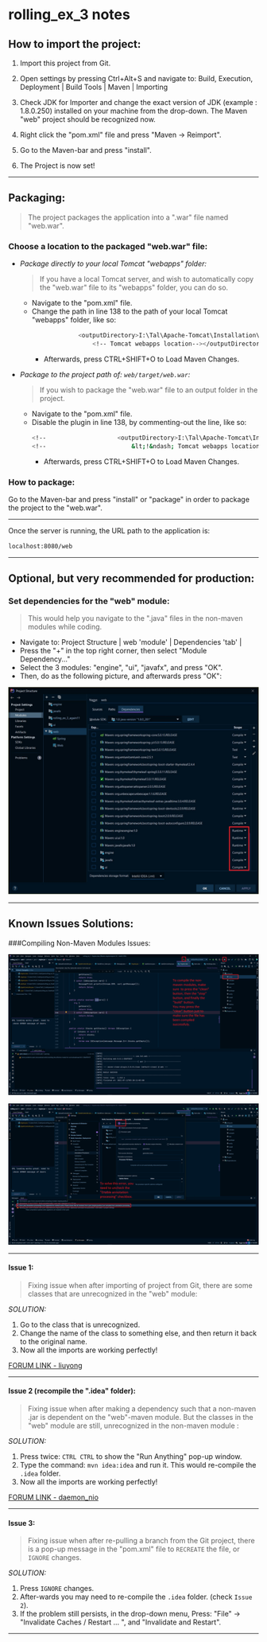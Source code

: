# rolling_ex_3 notes

## How to import the project:

1. Import this project from Git.

2. Open settings by pressing Ctrl+Alt+S and navigate to:
     Build, Execution, Deployment | Build Tools | Maven | Importing

3. Check JDK for Importer and change the exact version of JDK (example : 1.8.0.250)
    installed on your machine from the drop-down.
    The Maven "web" project should be recognized now.
    
4. Right click the "pom.xml" file and press "Maven -> Reimport".

5. Go to the Maven-bar and press "install".

6. The Project is now set!
   
______________
## Packaging:
> The project packages the application into a ".war" file named "web.war".

### Choose a location to the packaged "web.war" file:

 - _Package directly to your local Tomcat "webapps" folder:_
   > If you have a local Tomcat server, and wish to automatically copy the "web.war" file to its "webapps" folder, you can do so.
     - Navigate to the "pom.xml" file.
     - Change the path in line 138 to the path of your local Tomcat "webapps" folder, like so:
       ```sh
                    <outputDirectory>I:\Tal\Apache-Tomcat\Installation\webapps
                        <!-- Tomcat webapps location--></outputDirectory>
       ```
       - Afterwards, press CTRL+SHIFT+O to Load Maven Changes.
    
 - _Package to the project path of: `web/target/web.war`:_
   > If you wish to package the "web.war" file to an output folder in the project.
      - Navigate to the "pom.xml" file.
      - Disable the plugin in line 138, by commenting-out the line, like so:
        ```sh
        <!--                    <outputDirectory>I:\Tal\Apache-Tomcat\Installation\webapps-->
        <!--                        &lt;!&ndash; Tomcat webapps location&ndash;&gt;</outputDirectory>-->
        ```
        - Afterwards, press CTRL+SHIFT+O to Load Maven Changes.
   
### How to package:

Go to the Maven-bar and press "install" or "package" in order to package the project to the "web.war".
    
______________

Once the server is running, the URL path to the application is:

```sh
localhost:8080/web
```
______________
## Optional, but very recommended for production:
### Set dependencies for the "web" module:
> This would help you navigate to the ".java" files in the non-maven modules while coding.

- Navigate to: Project Structure | web 'module' | Dependencies 'tab' |
- Press the "+" in the top right corner, then select "Module Dependency..."
- Select the 3 modules: "engine", "ui", "javafx", and press "OK".
- Then, do as the following picture, and afterwards press "OK":

![web dependencies](dependencies.jpg?raw=true "web dependencies")
______________
## Known Issues Solutions:
###Compiling Non-Maven Modules Issues:

![compile non-maven](compile-non-maven.png?raw=true "compile non-maven")

![annotation processing solution](annotation-processing-solution.png?raw=true "annotation processing solution")
______________
  
#### Issue 1:
> Fixing issue when after importing of project from Git, there are some
  classes that are unrecognized in the "web" module:

_SOLUTION:_

1. Go to the class that is unrecognized.
2. Change the name of the class to something else, and then return it back to
    the original name.
3. Now all the imports are working perfectly!

  [FORUM LINK - liuyong](https://stackoverflow.com/questions/34778279/intellij-cant-find-classes-in-same-package-when-compiling) 

______________
#### Issue 2 (recompile the ".idea" folder):
> Fixing issue when after making a dependency such that a non-maven .jar is
  dependent on the "web"-maven module.
  But the classes in the "web" module are still, unrecognized in the non-maven
  module :

_SOLUTION:_

1. Press twice: `CTRL CTRL` to show the "Run Anything" pop-up window.
2. Type the command: `mvn idea:idea` and run it. This would re-compile the
   `.idea` folder.
3. Now all the imports are working perfectly!

  [FORUM LINK - daemon_nio](https://stackoverflow.com/questions/20137020/package-doesnt-exist-error-in-intellij/61716663#61716663) 

______________
#### Issue 3:
> Fixing issue when after re-pulling a branch from the Git project, there is a
  pop-up message in the "pom.xml" file to `RECREATE` the file, or
  `IGNORE` changes.

_SOLUTION:_

1. Press `IGNORE` changes.
2. After-wards you may need to re-compile the `.idea` folder. (check `Issue 2`).
3. If the problem still persists, in the drop-down menu,
   Press: "File" -> "Invalidate Caches / Restart ... ", and "Invalidate and
   Restart".
 
______________